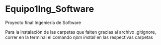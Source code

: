 # Equipo1Ing_Software
Proyecto final Ingeniería de Software

Para la instalación de las carpetas que falten gracias al archivo .gitignore, correr en la terminal el comando _npm install_ en las respectivas carpetas
